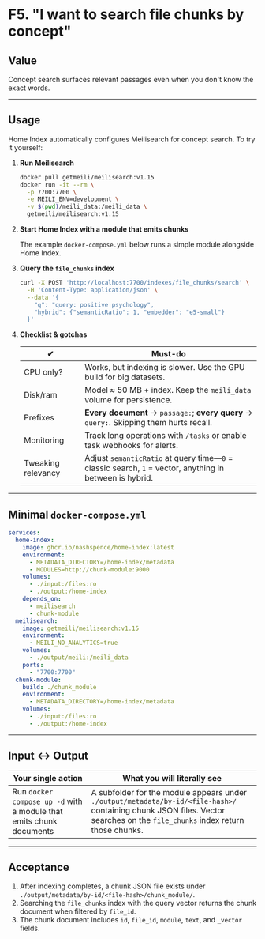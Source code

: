# F5. "I want to search file chunks by concept"

## Value

Concept search surfaces relevant passages even when you don't know the exact words.

---

## Usage

Home Index automatically configures Meilisearch for concept search. To try it
yourself:

1. **Run Meilisearch**

   ```bash
   docker pull getmeili/meilisearch:v1.15
   docker run -it --rm \
     -p 7700:7700 \
     -e MEILI_ENV=development \
     -v $(pwd)/meili_data:/meili_data \
     getmeili/meilisearch:v1.15
   ```

2. **Start Home Index with a module that emits chunks**

   The example `docker-compose.yml` below runs a simple module alongside Home
   Index.

3. **Query the `file_chunks` index**

   ```bash
   curl -X POST 'http://localhost:7700/indexes/file_chunks/search' \
     -H 'Content-Type: application/json' \
     --data '{
       "q": "query: positive psychology",
       "hybrid": {"semanticRatio": 1, "embedder": "e5-small"}
     }'
   ```

4. **Checklist & gotchas**

   | ✔︎                 | Must-do |
   | ------------------ | ------------------------------------------------------------ |
   | CPU only?          | Works, but indexing is slower. Use the GPU build for big datasets. |
   | Disk/ram           | Model ≈ 50 MB + index. Keep the `meili_data` volume for persistence. |
   | Prefixes           | **Every document** → `passage:`; **every query** → `query:`. Skipping them hurts recall. |
   | Monitoring         | Track long operations with `/tasks` or enable task webhooks for alerts. |
   | Tweaking relevancy | Adjust `semanticRatio` at query time—`0` = classic search, `1` = vector, anything in between is hybrid. |

---

## Minimal `docker-compose.yml`

```yaml
services:
  home-index:
    image: ghcr.io/nashspence/home-index:latest
    environment:
      - METADATA_DIRECTORY=/home-index/metadata
      - MODULES=http://chunk-module:9000
    volumes:
      - ./input:/files:ro
      - ./output:/home-index
    depends_on:
      - meilisearch
      - chunk-module
  meilisearch:
    image: getmeili/meilisearch:v1.15
    environment:
      - MEILI_NO_ANALYTICS=true
    volumes:
      - ./output/meili:/meili_data
    ports:
      - "7700:7700"
  chunk-module:
    build: ./chunk_module
    environment:
      - METADATA_DIRECTORY=/home-index/metadata
    volumes:
      - ./input:/files:ro
      - ./output:/home-index
```

---

## Input ↔ Output

| **Your single action** | **What you will literally see** |
| --- | --- |
| Run `docker compose up -d` with a module that emits chunk documents | A subfolder for the module appears under `./output/metadata/by-id/<file-hash>/` containing chunk JSON files. Vector searches on the `file_chunks` index return those chunks. |

---

## Acceptance

1. After indexing completes, a chunk JSON file exists under `./output/metadata/by-id/<file-hash>/chunk_module/`.
2. Searching the `file_chunks` index with the query vector returns the chunk document when filtered by `file_id`.
3. The chunk document includes `id`, `file_id`, `module`, `text`, and `_vector` fields.
